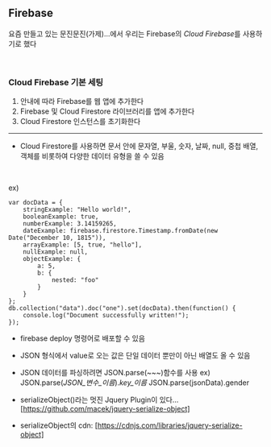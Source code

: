 Firebase
------
요즘 만들고 있는 문진문진(가제)...에서 우리는 Firebase의 *Cloud Firebase*를 사용하기로 했다

<br/>

### Cloud Firebase 기본 세팅 
1. 안내에 따라 Firebase를 웹 앱에 추가한다
2. Firebase 및 Cloud Firestore 라이브러리를 앱에 추가한다
3. Cloud Firestore 인스턴스를 초기화한다

<hr/>

* Cloud Firestore를 사용하면 문서 안에 문자열, 부울, 숫자, 날짜, null, 중첩 배열, 객체를 비롯하여 다양한 데이터 유형을 쓸 수 있음
<br/>

ex)

```
var docData = {
    stringExample: "Hello world!",
    booleanExample: true,
    numberExample: 3.14159265,
    dateExample: firebase.firestore.Timestamp.fromDate(new Date("December 10, 1815")),
    arrayExample: [5, true, "hello"],
    nullExample: null,
    objectExample: {
        a: 5,
        b: {
            nested: "foo"
        }
    }
};
db.collection("data").doc("one").set(docData).then(function() {
    console.log("Document successfully written!");
});
```
* firebase deploy 명령어로 배포할 수 있음
* JSON 형식에서 value로 오는 값은 단일 데이터 뿐만이 아닌 배열도 올 수 있음
* JSON 데이터를 파싱하려면 JSON.parse(~~~)함수를 사용
    ex) JSON.parse(*JSON_변수_이름*).*key_이름*
        JSON.parse(jsonData).gender

* serializeObject()라는 멋진 Jquery Plugin이 있다...
    [https://github.com/macek/jquery-serialize-object]
* serializeObject의 cdn: [https://cdnjs.com/libraries/jquery-serialize-object]